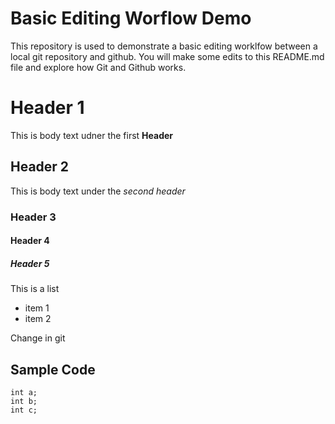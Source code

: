 # Basic Editing Worflow Demo
This repository is used to demonstrate a basic editing worklfow between a local git repository and github.  You will make some edits to this README.md file and explore how Git and Github works.

# Header 1
This is body text udner the first **Header**
## Header 2
This is body text under the *second header*
### Header 3
#### Header 4
##### Header 5

This is a list
* item 1
* item 2

Change in git

## Sample Code
```
int a;
int b;
int c;
```
